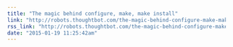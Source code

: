 ```yaml
---
title: "The magic behind configure, make, make install"
link: "http://robots.thoughtbot.com/the-magic-behind-configure-make-make-install"
rss_link: "http://robots.thoughtbot.com/the-magic-behind-configure-make-make-install"
date: "2015-01-19 11:25:42am"
---
```

